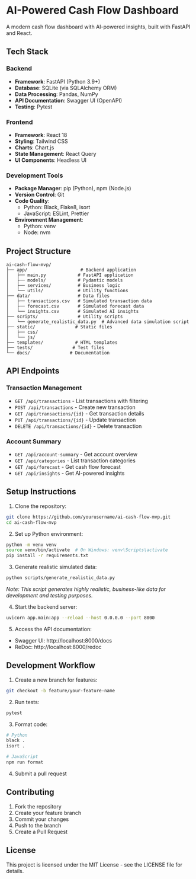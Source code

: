 # AI-Powered Cash Flow Dashboard

A modern cash flow dashboard with AI-powered insights, built with FastAPI and React.

## Tech Stack

### Backend
- **Framework**: FastAPI (Python 3.9+)
- **Database**: SQLite (via SQLAlchemy ORM)
- **Data Processing**: Pandas, NumPy
- **API Documentation**: Swagger UI (OpenAPI)
- **Testing**: Pytest

### Frontend
- **Framework**: React 18
- **Styling**: Tailwind CSS
- **Charts**: Chart.js
- **State Management**: React Query
- **UI Components**: Headless UI

### Development Tools
- **Package Manager**: pip (Python), npm (Node.js)
- **Version Control**: Git
- **Code Quality**: 
  - Python: Black, Flake8, isort
  - JavaScript: ESLint, Prettier
- **Environment Management**: 
  - Python: venv
  - Node: nvm

## Project Structure
```
ai-cash-flow-mvp/
├── app/                    # Backend application
│   ├── main.py            # FastAPI application
│   ├── models/            # Pydantic models
│   ├── services/          # Business logic
│   └── utils/             # Utility functions
├── data/                  # Data files
│   ├── transactions.csv   # Simulated transaction data
│   ├── forecast.csv       # Simulated forecast data
│   └── insights.csv       # Simulated AI insights
├── scripts/               # Utility scripts
│   └── generate_realistic_data.py  # Advanced data simulation script
├── static/               # Static files
│   ├── css/
│   └── js/
├── templates/            # HTML templates
├── tests/               # Test files
└── docs/               # Documentation
```

## API Endpoints

### Transaction Management
- `GET /api/transactions` - List transactions with filtering
- `POST /api/transactions` - Create new transaction
- `GET /api/transactions/{id}` - Get transaction details
- `PUT /api/transactions/{id}` - Update transaction
- `DELETE /api/transactions/{id}` - Delete transaction

### Account Summary
- `GET /api/account-summary` - Get account overview
- `GET /api/categories` - List transaction categories
- `GET /api/forecast` - Get cash flow forecast
- `GET /api/insights` - Get AI-powered insights

## Setup Instructions

1. Clone the repository:
```bash
git clone https://github.com/yourusername/ai-cash-flow-mvp.git
cd ai-cash-flow-mvp
```

2. Set up Python environment:
```bash
python -m venv venv
source venv/bin/activate  # On Windows: venv\Scripts\activate
pip install -r requirements.txt
```

3. Generate realistic simulated data:
```bash
python scripts/generate_realistic_data.py
```
_Note: This script generates highly realistic, business-like data for development and testing purposes._

4. Start the backend server:
```bash
uvicorn app.main:app --reload --host 0.0.0.0 --port 8000
```

5. Access the API documentation:
- Swagger UI: http://localhost:8000/docs
- ReDoc: http://localhost:8000/redoc

## Development Workflow

1. Create a new branch for features:
```bash
git checkout -b feature/your-feature-name
```

2. Run tests:
```bash
pytest
```

3. Format code:
```bash
# Python
black .
isort .

# JavaScript
npm run format
```

4. Submit a pull request

## Contributing

1. Fork the repository
2. Create your feature branch
3. Commit your changes
4. Push to the branch
5. Create a Pull Request

## License

This project is licensed under the MIT License - see the LICENSE file for details. 